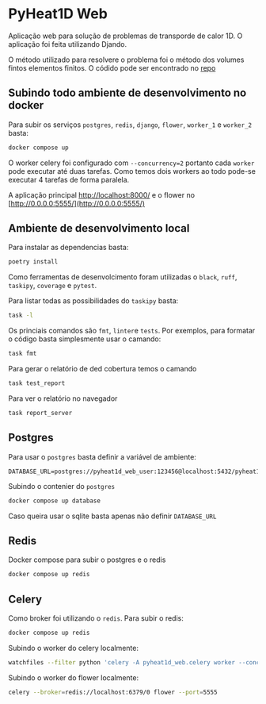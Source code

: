 # PyHeat1D Web

Aplicação web para solução de problemas de transporde de calor 1D. O aplicação foi feita utilizando Djando.

O método utilizado para resolvere o problema foi o método dos volumes fintos elementos finitos. O códido pode ser encontrado no [repo](https://github.com/HenriqueCCdA/pyHeat1D)


## Subindo todo ambiente de desenvolvimento no docker

Para subir os serviços `postgres`, `redis`, `django`, `flower`, `worker_1` e `worker_2` basta:

```bash
docker compose up
```

O worker celery foi configurado com `--concurrency=2` portanto cada `worker` pode executar até duas tarefas. Como temos dois workers ao todo pode-se executar 4 tarefas de forma paralela.

A aplicação principal [http://localhost:8000/](http://localhost:8000/) e o flower no [http://0.0.0.0:5555/](http://0.0.0.0:5555/)


## Ambiente de desenvolvimento local

Para instalar as dependencias basta:

```bash
poetry install
```

Como ferramentas de desenvolcimento foram utilizadas o `black`, `ruff`, `taskipy`, `coverage` e `pytest`.

Para listar todas as possibilidades do `taskipy` basta:

```bash
task -l
```

Os princiais comandos são `fmt`, `linter`e `tests`. Por exemplos, para formatar o código basta simplesmente usar o camando:

```bash
task fmt
```

Para gerar o relatório de ded cobertura temos o camando

```bash
task test_report
```

Para ver o relatório no navegador

```bash
task report_server
```

## Postgres

Para usar o `postgres` basta definir a variável de ambiente:

```
DATABASE_URL=postgres://pyheat1d_web_user:123456@localhost:5432/pyheat1d_web_db
```

Subindo o contenier do `postgres`

```bash
docker compose up database
```

Caso queira usar o sqlite basta apenas não definir `DATABASE_URL`


## Redis

Docker compose para subir o postgres e o redis

```bash
docker compose up redis
```

## Celery

Como broker foi utilizando o `redis`. Para subir o redis:

```bash
docker compose up redis
```

Subindo o worker do celery localmente:

```bash
watchfiles --filter python 'celery -A pyheat1d_web.celery worker --concurrency=2  -l INFO'
```

Subindo o worker do flower localmente:

```bash
celery --broker=redis://localhost:6379/0 flower --port=5555
```
